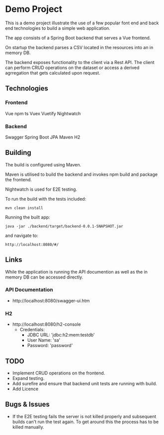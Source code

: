 # Demo Project

This is a demo project illustrate the use of a few popular font end and back end technologies to build a simple web application.

The app consists of a Spring Boot backend that serves a Vue frontend.

On startup the backend parses a CSV located in the resources into an in memory DB.

The backend exposes functionality to the client via a Rest API. The client can perform CRUD operations on the dataset or access a derived  
agrregation that gets calculated upon request.

## Technologies

### Frontend

Vue
npm
ts
Vuex
Vuetify
Nightwatch

### Backend

Swagger
Spring Boot
JPA
Maven
H2

## Building

The build is configured using Maven.

Maven is utilised to build the backend and invokes npm build and package the frontend.

Nightwatch is used for E2E testing.

To run the build with the tests included:

`mvn clean install`

Running the built app:

`java -jar ./backend/target/backend-0.0.1-SNAPSHOT.jar`

and navigate to:

`http://localhost:8080/#/`

## Links

While the application is running the API documention as well as the in memory DB can be accessed directly.

### API Documentation

- http://localhost:8080/swagger-ui.htm

### H2

- http://localhost:8080/h2-console
  - Credentials:
    - JDBC URL: 'jdbc:h2:mem:testdb'
    - User Name: 'sa'
    - Password: 'password'

## TODO

- Implement CRUD operations on the frontend.
- Expand testing.
- Add surefire and ensure that backend unit tests are running with build.
- Add Licence
  
## Bugs & Issues

- If the E2E testing fails the server is not killed properly and subsequent builds can't run the test again. To get around this the process has to be killed manually.
